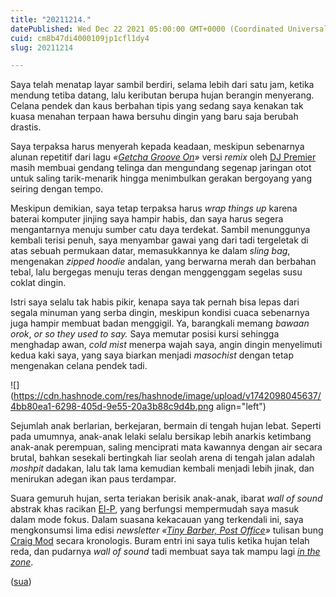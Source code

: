 ```yaml
---
title: "20211214."
datePublished: Wed Dec 22 2021 05:00:00 GMT+0000 (Coordinated Universal Time)
cuid: cm8b47di4000109jp1cfl1dy4
slug: 20211214

---
```


Saya telah menatap layar sambil berdiri, selama lebih dari satu jam, ketika mendung tetiba datang, lalu keributan berupa hujan berangin menyerang. Celana pendek dan kaus berbahan tipis yang sedang saya kenakan tak kuasa menahan terpaan hawa bersuhu dingin yang baru saja berubah drastis.

Saya terpaksa harus menyerah kepada keadaan, meskipun sebenarnya alunan repetitif dari lagu *«*[*Getcha Groove On*](https://genius.com/Limp-bizkit-getcha-groove-on-lyrics)*»* versi *remix* oleh [DJ Premier](https://en.wikipedia.org/wiki/DJ_Premier) masih membuai gendang telinga dan mengundang segenap jaringan otot untuk saling tarik-menarik hingga menimbulkan gerakan bergoyang yang seiring dengan tempo.

Meskipun demikian, saya tetap terpaksa harus *wrap things up* karena baterai komputer jinjing saya hampir habis, dan saya harus segera mengantarnya menuju sumber catu daya terdekat. Sambil menunggunya kembali terisi penuh, saya menyambar gawai yang dari tadi tergeletak di atas sebuah permukaan datar, memasukkannya ke dalam *sling bag*, mengenakan *zipped hoodie* andalan, yang berwarna merah dan berbahan tebal, lalu bergegas menuju teras dengan menggenggam segelas susu coklat dingin.

Istri saya selalu tak habis pikir, kenapa saya tak pernah bisa lepas dari segala minuman yang serba dingin, meskipun kondisi cuaca sebenarnya juga hampir membuat badan menggigil. Ya, barangkali memang *bawaan orok*, *or so they used to say.* Saya memutar posisi kursi sehingga menghadap awan, *cold mist* menerpa wajah saya, angin dingin menyelimuti kedua kaki saya, yang saya biarkan menjadi *masochist* dengan tetap mengenakan celana pendek tadi.

![](https://cdn.hashnode.com/res/hashnode/image/upload/v1742098045637/4bb80ea1-6298-405d-9e55-20a3b88c9d4b.png align="left")

Sejumlah anak berlarian, berkejaran, bermain di tengah hujan lebat. Seperti pada umumnya, anak-anak lelaki selalu bersikap lebih anarkis ketimbang anak-anak perempuan, saling menciprati mata kawannya dengan air secara brutal, bahkan sesekali bertingkah liar seolah arena di tengah jalan adalah *moshpit* dadakan, lalu tak lama kemudian kembali menjadi lebih jinak, dan menirukan adegan ikan paus terdampar.

Suara gemuruh hujan, serta teriakan berisik anak-anak, ibarat *wall of sound* abstrak khas racikan [El-P](https://en.wikipedia.org/wiki/El-P), yang berfungsi mempermudah saya masuk dalam mode fokus. Dalam suasana kekacauan yang terkendali ini, saya mengkonsumsi lima edisi *newsletter* *«*[*Tiny Barber, Post Office*](https://mailbot2000.craigmod.com/h/r/4438531CF7D25B732540EF23F30FEDED)*»* tulisan bung [Craig Mod](https://craigmod.com/) secara kronologis. Buram entri ini saya tulis ketika hujan telah reda, dan pudarnya *wall of sound* tadi membuat saya tak mampu lagi [*in the zone*](https://en.wikipedia.org/wiki/Flow_\(psychology\)).

([sua](https://sua.ist))